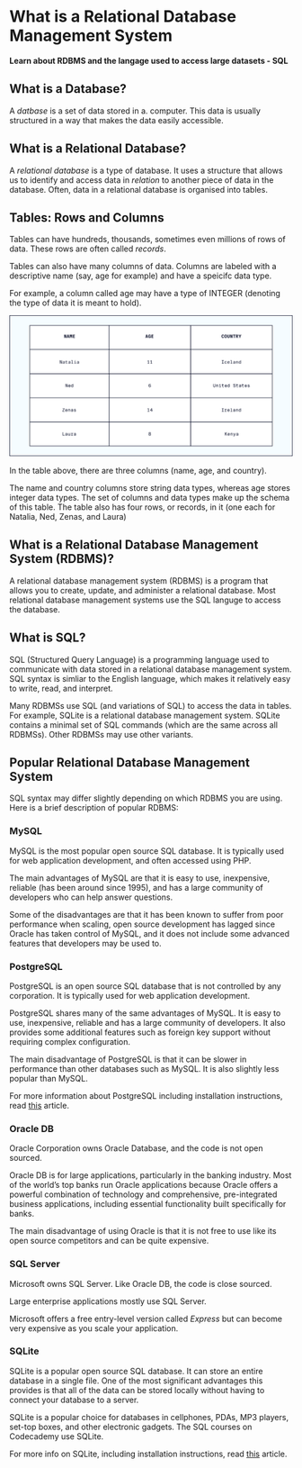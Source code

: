 # What is a Relational Database Management System

**Learn about RDBMS and the langage used to access large datasets - SQL**

## What is a Database?

A *datbase* is a set of data stored in a. computer. This data is usually structured in a way that makes the data easily accessible.

## What is a Relational Database?

A *relational database* is a type of database. It uses a structure that allows us to identify and access data in *relation* to another piece of data in the database. Often, data in a relational database is organised into tables.

## Tables: Rows and Columns

Tables can have hundreds, thousands, sometimes even millions of rows of data. These rows are often called *records*.

Tables can also have many columns of data. Columns are labeled with a descriptive name (say, age for example) and have a speicifc data type.

For example, a column called age may have a type of INTEGER (denoting the type of data it is meant to hold).

![img](../img/06.svg)

In the table above, there are three columns (name, age, and country).

The name and country columns store string data types, whereas age stores integer data types. The set of columns and data types make up the schema of this table. The table also has four rows, or records, in it (one each for Natalia, Ned, Zenas, and Laura)

## What is a Relational Database Management System (RDBMS)?

A relational database management system (RDBMS) is a program that allows you to create, update, and administer a relational database. Most relational database management systems use the SQL languge to access the database.

## What is SQL?

SQL (Structured Query Language) is a programming language used to communicate with data stored in a relational database management system. SQL syntax is simliar to the English language, which makes it relatively easy to write, read, and interpret.

Many RDBMSs use SQL (and variations of SQL) to access the data in tables. For example, SQLite is a relational database management system. SQLite contains a minimal set of SQL commands (which are the same across all RDBMSs). Other RDBMSs may use other variants.

## Popular Relational Database Management System

SQL syntax may differ slightly depending on which RDBMS you are using. Here is a brief description of popular RDBMS:

### MySQL

MySQL is the most popular open source SQL database. It is typically used for web application development, and often accessed using PHP.

The main advantages of MySQL are that it is easy to use, inexpensive, reliable (has been around since 1995), and has a large community of developers who can help answer questions.

Some of the disadvantages are that it has been known to suffer from poor performance when scaling, open source development has lagged since Oracle has taken control of MySQL, and it does not include some advanced features that developers may be used to.

### PostgreSQL

PostgreSQL is an open source SQL database that is not controlled by any corporation. It is typically used for web application development.

PostgreSQL shares many of the same advantages of MySQL. It is easy to use, inexpensive, reliable and has a large community of developers. It also provides some additional features such as foreign key support without requiring complex configuration.

The main disadvantage of PostgreSQL is that it can be slower in performance than other databases such as MySQL. It is also slightly less popular than MySQL.

For more information about PostgreSQL including installation instructions, read [this](https://www.codecademy.com/paths/design-databases-with-postgresql/tracks/what-is-a-database/modules/using-postgresql-on-your-own-computer/articles/installing-and-using-postgresql-locally) article.

### Oracle DB

Oracle Corporation owns Oracle Database, and the code is not open sourced.

Oracle DB is for large applications, particularly in the banking industry. Most of the world’s top banks run Oracle applications because Oracle offers a powerful combination of technology and comprehensive, pre-integrated business applications, including essential functionality built specifically for banks.

The main disadvantage of using Oracle is that it is not free to use like its open source competitors and can be quite expensive.

### SQL Server

Microsoft owns SQL Server. Like Oracle DB, the code is close sourced.

Large enterprise applications mostly use SQL Server.

Microsoft offers a free entry-level version called *Express* but can become very expensive as you scale your application.

### SQLite

SQLite is a popular open source SQL database. It can store an entire database in a single file. One of the most significant advantages this provides is that all of the data can be stored locally without having to connect your database to a server.

SQLite is a popular choice for databases in cellphones, PDAs, MP3 players, set-top boxes, and other electronic gadgets. The SQL courses on Codecademy use SQLite.

For more info on SQLite, including installation instructions, read [this](https://www.codecademy.com/courses/learn-sql/articles/what-is-sqlite) article.
